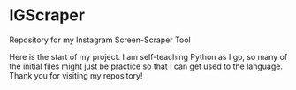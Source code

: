 # IGScraper
Repository for my Instagram Screen-Scraper Tool

Here is the start of my project. I am self-teaching Python as I go, so many of the initial files might just be practice so that I can get used to the language. Thank you for visiting my repository!
